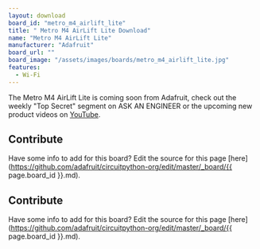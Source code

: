 ```yaml
---
layout: download
board_id: "metro_m4_airlift_lite"
title: " Metro M4 AirLift Lite Download"
name: "Metro M4 AirLift Lite"
manufacturer: "Adafruit"
board_url: ""
board_image: "/assets/images/boards/metro_m4_airlift_lite.jpg"
features:
  - Wi-Fi
---
```


The Metro M4 AirLift Lite is coming soon from Adafruit, check out the weekly "Top Secret" segment on ASK AN ENGINEER or the upcoming new product videos on [YouTube](https://www.youtube.com/adafruit).

## Contribute

Have some info to add for this board? Edit the source for this page [here](https://github.com/adafruit/circuitpython-org/edit/master/_board/{{ page.board_id }}.md).

## Contribute

Have some info to add for this board? Edit the source for this page [here](https://github.com/adafruit/circuitpython-org/edit/master/_board/{{ page.board_id }}.md).
